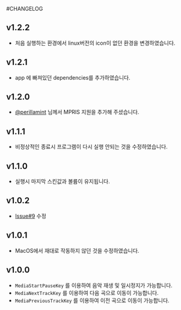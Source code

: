 #CHANGELOG
## v1.2.2

- 처음 실행하는 환경에서 linux버전의 icon이 없던 환경을 변경하였습니다.

## v1.2.1

- app 에 빠져있던 dependencies를 추가하였습니다.

## v1.2.0

- [@perillamint](https://github.com/perillamint) 님께서 MPRIS 지원을 추가해 주셨습니다.

## v1.1.1

- 비정상적인 종료시 프로그램이 다시 실행 안되는 것을 수정하였습니다.

## v1.1.0

- 실행시 마지막 스킨값과 볼륨이 유지됩니다.

## v1.0.2

- [Issue#9](https://github.com/yangbeom/BugsElectronPlayer/issues/9) 수정

## v1.0.1

- MacOS에서 재대로 작동하지 않던 것을 수정하였습니다.

## v1.0.0

- `MediaStartPauseKey` 를 이용하여 음악 재생 및 일시정지가 가능합니다.
- `MediaNextTrackKey` 를 이용하여 다음 곡으로 이동이 가능합니다.
- `MediaPreviousTrackKey` 를 이용하여 이전 곡으로 이동이 가능합니다.
